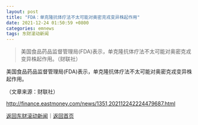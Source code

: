 ```yaml
---
layout: post
title: "FDA：单克隆抗体疗法不太可能对奥密克戎变异株起作用"
date: 2021-12-24 01:50:59 +0800
categories: emnews
tags: 东财滚动新闻
---
```

> 美国食品药品监督管理局(FDA)表示，单克隆抗体疗法不太可能对奥密克戎变异株起作用。（财联社）

<p>美国食品药品监督管理局(FDA)表示，单克隆抗体疗法不太可能对奥密克戎变异株起作用。</p><p class="em_media">（文章来源：财联社）</p>

<http://finance.eastmoney.com/news/1351,202112242224479687.html>

[返回东财滚动新闻](//finews.withounder.com/emnews/)｜[返回首页](//finews.withounder.com/)